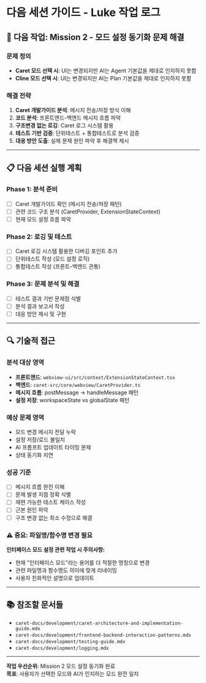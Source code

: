 # 다음 세션 가이드 - Luke 작업 로그

## 🎯 다음 작업: Mission 2 - 모드 설정 동기화 문제 해결

### **문제 정의**
- **Caret 모드 선택 시**: UI는 변경되지만 AI는 Agent 기본값을 제대로 인지하지 못함
- **Cline 모드 선택 시**: UI는 변경되지만 AI는 Plan 기본값을 제대로 인지하지 못함

### **해결 전략**
1. **Caret 개발가이드 분석**: 메시지 전송/저장 방식 이해
2. **코드 분석**: 프론트엔드-백엔드 메시지 흐름 파악
3. **구조변경 없는 로깅**: Caret 로그 시스템 활용
4. **테스트 기반 검증**: 단위테스트 + 통합테스트로 분석 검증
5. **대응 방안 도출**: 실제 문제 원인 파악 후 해결책 제시

---

## 📋 다음 세션 실행 계획

### **Phase 1: 분석 준비**
- [ ] Caret 개발가이드 확인 (메시지 전송/저장 패턴)
- [ ] 관련 코드 구조 분석 (CaretProvider, ExtensionStateContext)
- [ ] 현재 모드 설정 흐름 파악

### **Phase 2: 로깅 및 테스트**
- [ ] Caret 로깅 시스템 활용한 디버깅 포인트 추가
- [ ] 단위테스트 작성 (모드 설정 로직)
- [ ] 통합테스트 작성 (프론트-백엔드 관통)

### **Phase 3: 문제 분석 및 해결**
- [ ] 테스트 결과 기반 문제점 식별
- [ ] 분석 결과 보고서 작성
- [ ] 대응 방안 제시 및 구현

---

## 🔍 기술적 접근

### **분석 대상 영역**
- **프론트엔드**: `webview-ui/src/context/ExtensionStateContext.tsx`
- **백엔드**: `caret-src/core/webview/CaretProvider.ts`
- **메시지 흐름**: postMessage → handleMessage 패턴
- **설정 저장**: workspaceState vs globalState 패턴

### **예상 문제 영역**
- 모드 변경 메시지 전달 누락
- 설정 저장/로드 불일치
- AI 프롬프트 업데이트 타이밍 문제
- 상태 동기화 지연

### **성공 기준**
- [ ] 메시지 흐름 완전 이해
- [ ] 문제 발생 지점 정확 식별
- [ ] 재현 가능한 테스트 케이스 작성
- [ ] 근본 원인 파악
- [ ] 구조 변경 없는 최소 수정으로 해결

### **⚠️ 중요: 파일명/함수명 변경 필요**
**인터페이스 모드 설정 관련 작업 시 주의사항:**
- 현재 "인터페이스 모드"라는 용어를 더 적절한 명칭으로 변경
- 관련 파일명과 함수명도 의미에 맞게 리네이밍
- 사용자 친화적인 설명으로 업데이트

---

## 📚 참조할 문서들
- `caret-docs/development/caret-architecture-and-implementation-guide.mdx`
- `caret-docs/development/frontend-backend-interaction-patterns.mdx`
- `caret-docs/development/testing-guide.mdx`
- `caret-docs/development/logging.mdx`

---

**작업 우선순위**: Mission 2 모드 설정 동기화 완료  
**목표**: 사용자가 선택한 모드와 AI가 인지하는 모드 완전 일치